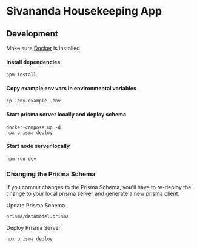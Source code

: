 # Sivananda Housekeeping App

## Development

Make sure [Docker](https://docs.docker.com/install/) is installed

#### Install dependencies

```
npm install
```

#### Copy example env vars in environmental variables
```
cp .env.example .env
```

#### Start prisma server locally and deploy schema

```
docker-compose up -d
npx prisma deploy
```

#### Start node server locally

```
npm run dev
```

### Changing the Prisma Schema

If you commit changes to the Prisma Schema, you'll have to re-deploy the change to your local prisma server and generate a new prisma client.

Update Prisma Schema

```
prisma/datamodel.prisma
```

Deploy Prisma Server

```
npx prisma deploy
```
